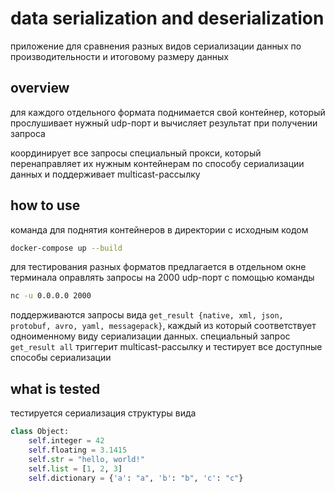 # data serialization and deserialization
приложение для сравнения разных видов сериализации 
данных по производительности и итоговому размеру данных

## overview
для каждого отдельного формата поднимается свой контейнер, 
который прослушивает нужный udp-порт и 
вычисляет результат при получении запроса

координирует все запросы специальный прокси, который перенаправляет 
их нужным контейнерам по способу сериализации данных
и поддерживает multicast-рассылку

## how to use
команда для поднятия контейнеров в директории с исходным кодом
```bash
docker-compose up --build
```


для тестирования разных форматов предлагается 
в отдельном окне терминала оправлять запросы 
на 2000 udp-порт с помощью команды
```bash
nc -u 0.0.0.0 2000
```
поддерживаются запросы вида `get_result {native, xml, json, protobuf, avro, yaml, messagepack}`, каждый 
из который соответствует одноименному виду сериализации данных. 
специальный запрос `get_result all` триггерит multicast-рассылку 
и тестирует все доступные способы сериализации


## what is tested
тестируется сериализация структуры вида
```python
class Object:
    self.integer = 42
    self.floating = 3.1415
    self.str = "hello, world!"
    self.list = [1, 2, 3]
    self.dictionary = {'a': "a", 'b': "b", 'c': "c"}
```